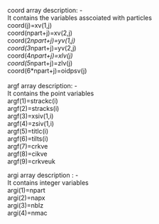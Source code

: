 coord array description: -<br>
   It contains the variables asscoiated with particles<br>
            coord(j)=xv(1,j) <br>
            coord(npart+j)=xv(2,j) <br>
            coord(2*npart+j)=yv(1,j)  <br>
            coord(3*npart+j)=yv(2,j)  <br>
            coord(4*npart+j)=xlv(j)  <br>
            coord(5*npart+j)=zlv(j)  <br>
            coord(6*npart+j)=oidpsv(j)  <br>
<br>
argf array description: - <br>
  It contains the point variables <br>
          argf(1)=strackc(i)  <br>
          argf(2)=stracks(i)  <br>
          argf(3)=xsiv(1,i)   <br>
          argf(4)=zsiv(1,i)  <br>
          argf(5)=titlc(i)  <br>
          argf(6)=tilts(i)  <br> 
          argf(7)=crkve  <br>
          argf(8)=cikve  <br>
          argf(9)=crkveuk  <br>

argi array description : -  <br>
   It contains integer variables  <br>
          argi(1)=npart  <br>
          argi(2)=napx  <br>
          argi(3)=nblz  <br>
          argi(4)=nmac  <br>
         <br>